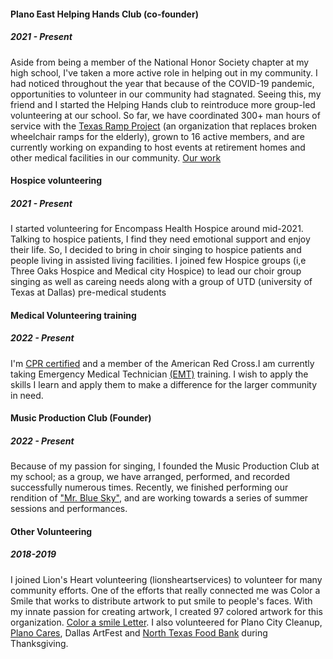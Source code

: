 #### Plano East Helping Hands Club (co-founder)
##### 2021 - Present
Aside from being a member of the National Honor Society chapter at my high school, I've taken a more active role in helping out in my community. 
I had noticed throughout the year that because of the COVID-19 pandemic, opportunities to volunteer in our community had stagnated. Seeing this, my friend and I started the Helping Hands club to reintroduce more group-led volunteering at our school. So far, we have coordinated 300+ man hours of service with the [Texas Ramp Project](https://www.texasramps.org/) (an organization that replaces broken wheelchair ramps for the elderly), grown to 16 active members, and are currently working on expanding to host events at retirement homes and other medical facilities in our community. [Our work](https://drive.google.com/drive/folders/1RTpIOP13v3FhROImM0qAjkOYidGLw4Ek?usp=share_link)

#### Hospice volunteering 
##### 2021 - Present
I started volunteering for Encompass Health Hospice around mid-2021. Talking to hospice patients, I find they need emotional support and enjoy their life. So, I decided to bring in choir singing to hospice patients and people living in assisted living facilities. I joined few Hospice groups (i,e Three Oaks Hospice and Medical city Hospice) to lead our choir group singing as well as careing needs along with a group of UTD (university of Texas at Dallas) pre-medical students  

#### Medical Volunteering training
##### 2022 - Present
I'm [CPR certified](https://drive.google.com/file/d/17h2OFe0JQm8_9fEMJm6i6qsTganMsD9g/view?usp=sharing) and a member of the American Red Cross.I am currently taking Emergency Medical Technician [(EMT)](https://drive.google.com/file/d/1vZnTuH9Fu6uN2nnD4Uqd8By6aMQXnQ9J/view?usp=sharing) training. I wish to apply the skills I learn and apply them to make a difference for the larger community in need.

#### Music Production Club (Founder)
##### 2022 - Present
Because of my passion for singing, I founded the Music Production Club at my school; as a group, we have arranged, performed, and recorded successfully numerous times.  Recently, we finished performing our rendition of ["Mr. Blue Sky"](https://youtu.be/PyHjsX8fWYA), and are working towards a series of summer sessions and performances. 

#### Other Volunteering 
##### 2018-2019
I joined Lion's Heart volunteering (lionsheartservices) to volunteer for many community efforts. One of the efforts that really connected me was Color a Smile that works to distribute artwork to put smile to people's faces. With my innate passion for creating artwork, I created 97 colored artwork for this organization. [Color a smile Letter](https://github.com/amritg9/Portfolio/blob/main/Volunteering/Ghosh%2C%20Amrit%20vl02.pdf). I also volunteered for Plano City Cleanup, [Plano Cares](https://www.plano.gov/969/Plano-CARES), Dallas ArtFest and [North Texas Food Bank](https://ntfb.org/) during Thanksgiving. 
